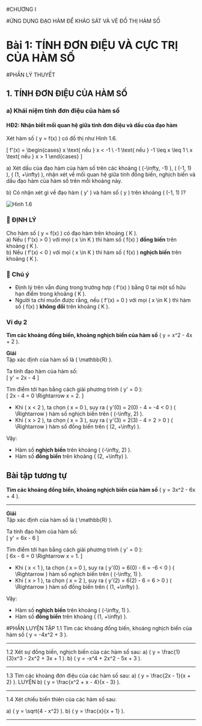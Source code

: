 #CHƯƠNG I

#ỨNG DỤNG ĐẠO HÀM ĐỂ KHẢO SÁT VÀ VẼ ĐỒ THỊ HÀM SỐ

# Bài 1: TÍNH ĐƠN ĐIỆU VÀ CỰC TRỊ CỦA HÀM SỐ

#PHẦN LÝ THUYẾT

## 1. TÍNH ĐƠN ĐIỆU CỦA HÀM SỐ

### a) Khái niệm tính đơn điệu của hàm số

#### HĐ2: Nhận biết mối quan hệ giữa tính đơn điệu và dấu của đạo hàm

Xét hàm số \( y = f(x) \) có đồ thị như Hình 1.6.

\[
f'(x) =
\begin{cases}
x \text{ nếu } x < -1 \\
-1 \text{ nếu } -1 \leq x \leq 1 \\
x \text{ nếu } x > 1
\end{cases}
\]

a) Xét dấu của đạo hàm của hàm số trên các khoảng \( (-\infty, -1) \), \( (-1, 1) \), \( (1, +\infty) \), nhận xét về mối quan hệ giữa tính đồng biến, nghịch biến và dấu đạo hàm của hàm số trên mỗi khoảng này.

b) Có nhận xét gì về đạo hàm \( y' \) và hàm số \( y \) trên khoảng \( (-1, 1) \)?

![Hình 1.6](images/Hinh_1_6.png)

### 🔎 ĐỊNH LÝ

Cho hàm số \( y = f(x) \) có đạo hàm trên khoảng \( K \).  
a) Nếu \( f'(x) > 0 \) với mọi \( x \in K \) thì hàm số \( f(x) \) **đồng biến** trên khoảng \( K \).  
b) Nếu \( f'(x) < 0 \) với mọi \( x \in K \) thì hàm số \( f(x) \) **nghịch biến** trên khoảng \( K \).

### 🔎 Chú ý

- Định lý trên vẫn đúng trong trường hợp \( f'(x) \) bằng 0 tại một số hữu hạn điểm trong khoảng \( K \).
- Người ta chỉ muốn được rằng, nếu \( f'(x) = 0 \) với mọi \( x \in K \) thì hàm số \( f(x) \) **không đổi** trên khoảng \( K \).

### Ví dụ 2

**Tìm các khoảng đồng biến, khoảng nghịch biến của hàm số** \( y = x^2 - 4x + 2 \).

**Giải**  
Tập xác định của hàm số là \( \mathbb{R} \).  

Ta tính đạo hàm của hàm số:  
\[
y' = 2x - 4
\]

Tìm điểm tới hạn bằng cách giải phương trình \( y' = 0 \):  
\[
2x - 4 = 0 \Rightarrow x = 2.
\]

- Khi \( x < 2 \), ta chọn \( x = 0 \), suy ra \( y'(0) = 2(0) - 4 = -4 < 0 \) \( \Rightarrow \) hàm số nghịch biến trên \( (-\infty, 2) \).
- Khi \( x > 2 \), ta chọn \( x = 3 \), suy ra \( y'(3) = 2(3) - 4 = 2 > 0 \) \( \Rightarrow \) hàm số đồng biến trên \( (2, +\infty) \).

Vậy:  
- Hàm số **nghịch biến** trên khoảng \( (-\infty, 2) \).  
- Hàm số **đồng biến** trên khoảng \( (2, +\infty) \).  

## Bài tập tương tự 
**Tìm các khoảng đồng biến, khoảng nghịch biến của hàm số** \( y = 3x^2 - 6x + 4 \).

---

**Giải**  
Tập xác định của hàm số là \( \mathbb{R} \).  

Ta tính đạo hàm của hàm số:  
\[
y' = 6x - 6
\]

Tìm điểm tới hạn bằng cách giải phương trình \( y' = 0 \):  
\[
6x - 6 = 0 \Rightarrow x = 1.
\]

- Khi \( x < 1 \), ta chọn \( x = 0 \), suy ra \( y'(0) = 6(0) - 6 = -6 < 0 \) \( \Rightarrow \) hàm số nghịch biến trên \( (-\infty, 1) \).
- Khi \( x > 1 \), ta chọn \( x = 2 \), suy ra \( y'(2) = 6(2) - 6 = 6 > 0 \) \( \Rightarrow \) hàm số đồng biến trên \( (1, +\infty) \).

Vậy:  
- Hàm số **nghịch biến** trên khoảng \( (-\infty, 1) \).  
- Hàm số **đồng biến** trên khoảng \( (1, +\infty) \).  

#PHẦN LUYỆN TẬP
1.1 Tìm các khoảng đồng biến, khoảng nghịch biến của hàm số \( y = -4x^2 + 3 \).

---

1.2 Xét sự đồng biến, nghịch biến của các hàm số sau:
a) \( y = \frac{1}{3}x^3 - 2x^2 + 3x + 1 \). 
b) \( y = -x^4 + 2x^2 - 5x + 3 \).

---

1.3 Tìm các khoảng đơn điệu của các hàm số sau:
a) \( y = \frac{2x - 1}{x + 2} \).  LUYỆN
b) \( y = \frac{x^2 + x - 4}{x - 3} \).

---

1.4 Xét chiều biến thiên của các hàm số sau:

a) \( y = \sqrt{4 - x^2} \). 
b) \( y = \frac{x}{x + 1} \).

---

